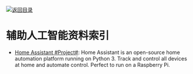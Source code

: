 [![返回目录](https://parg.co/UGo)](https://parg.co/b4z) 
 


 


 


# 辅助人工智能资料索引

- [Home Assistant #Project#](https://home-assistant.io/): Home Assistant is an open-source home automation platform running on Python 3. Track and control all devices at home and automate control. Perfect to run on a Raspberry Pi.